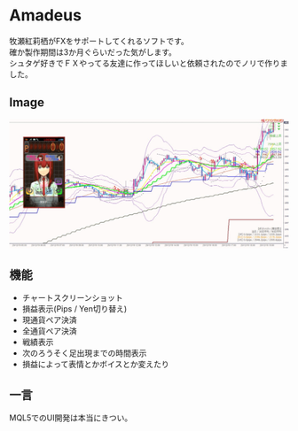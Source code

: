 # Amadeus
牧瀬紅莉栖がFXをサポートしてくれるソフトです。  
確か製作期間は3か月ぐらいだった気がします。  
シュタゲ好きでＦＸやってる友達に作ってほしいと依頼されたのでノリで作りました。

## Image
![トップ画像](./readme/top.png)

## 機能
* チャートスクリーンショット
* 損益表示(Pips / Yen切り替え)
* 現通貨ペア決済
* 全通貨ペア決済
* 戦績表示
* 次のろうそく足出現までの時間表示
* 損益によって表情とかボイスとか変えたり

## 一言　
MQL5でのUI開発は本当にきつい。

